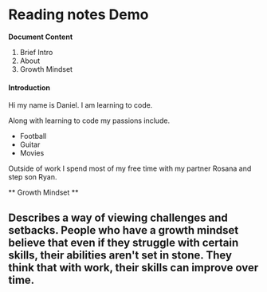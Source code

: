 # Reading notes Demo

**Document Content**

1. Brief Intro
2. About
3. Growth Mindset

#### Introduction
Hi my name is Daniel.  I am learning to code.

Along with learning to code my passions include.

- Football
- Guitar
- Movies

Outside of work I spend most of my free time with my partner Rosana and step son Ryan.


** Growth Mindset **
## Describes a way of viewing challenges and setbacks. People who have a growth mindset believe that even if they struggle with certain skills, their abilities aren't set in stone. They think that with work, their skills can improve over time. ##
